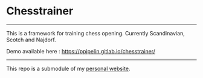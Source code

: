 # Chesstrainer
---------------

This is a framework for training chess opening. Currently Scandinavian, Scotch and Najdorf.

Demo available here : <https://ppipelin.gitlab.io/chesstrainer/>

---

This repo is a submodule of my [personal website](pipelin.fr).
